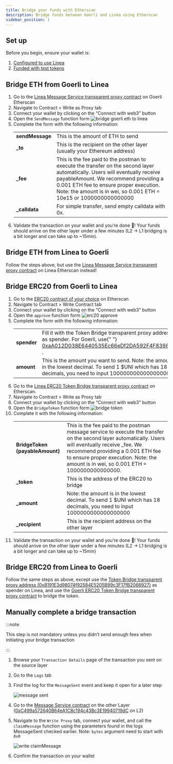 ```yaml
---
title: Bridge your funds with Etherscan
description: Bridge funds between Goerli and Linea using Etherscan
sidebar_position: 1
---
```


## Set up

Before you begin, ensure your wallet is:

1. [Configured to use Linea](/use-mainnet/set-up-your-wallet.mdx)
1. [Funded with test tokens](/build-on-linea/use-linea-testnet/fund.md#get-test-eth-on-goerli)

## Bridge ETH from Goerli to Linea

1. Go to the [Linea Message Service transparent proxy contract](https://goerli.etherscan.io/address/0x70BaD09280FD342D02fe64119779BC1f0791BAC2#writeProxyContract) on Goerli Etherscan
1. Navigate to Contract > Write as Proxy tab
1. Connect your wallet by clicking on the “Connect with web3” button
1. Open the `SendMessage` function form ![bridge goerli eth to linea](/img/quests/etherscan-bridge/bridge-goerli-eth.png)
1. Complete the form with the following information:
   <table>
     <tr>
       <td align="left">
         <b>sendMessage</b>
       </td>
       <td align="left">This is the amount of ETH to send</td>
     </tr>
     <tr>
       <td align="left">
         <b>_to</b>
       </td>
       <td align="left">
         This is the recipient on the other layer (usually your Ethereum
         address)
       </td>
     </tr>
     <tr>
       <td align="left">
         <b>_fee</b>
       </td>
       <td align="left">
         This is the fee paid to the postman to execute the transfer on the
         second layer automatically. Users will eventually receive
         payableAmount. We recommend providing a 0.001 ETH fee to ensure proper
         execution. Note: the amount is in wei, so 0.001 ETH = 10e15 or
         1000000000000000
       </td>
     </tr>
     <tr>
       <td align="left">
         <b>_calldata</b>
       </td>
       <td align="left">For simple transfer, send empty calldata with 0x.</td>
     </tr>
   </table>
1. Validate the transaction on your wallet and you’re done 🎉! Your funds should arrive on the other layer under a few minutes (L2 -> L1 bridging is a bit longer and can take up to ~15min).

## Bridge ETH from Linea to Goerli

Follow the steps above, but use the [Linea Message Service transparent proxy contract](https://goerli.lineascan.build/address/0xC499a572640B64eA1C8c194c43Bc3E19940719dC#writeProxyContract) on Linea Etherscan instead!

## Bridge ERC20 from Goerli to Linea

1. Go to the [ERC20 contract of your choice](/build-on-linea/useful-info.md#token-contract-addresses-and-bridges) on Etherscan
1. Navigate to Contract > Write Contract tab
1. Connect your wallet by clicking on the “Connect with web3” button
1. Open the `approve` function form ![erc20 approve](/img/quests/etherscan-bridge/bridge-erc20.png)
1. Complete the form with the following information:
   <table>
     <tr>
       <td align="left">
         <b>spender</b>
       </td>
       <td align="left">
         Fill it with the Token Bridge transparent proxy address as spender. For
         Goerli, use{" "}
         <a href="https://goerli.etherscan.io/address/0xaA012D038E6440535Ec66eDf2DA592F4F8398133">
           0xaA012D038E6440535Ec66eDf2DA592F4F8398133
         </a>
         .
       </td>
     </tr>
     <tr>
       <td align="left">
         <b>amount</b>
       </td>
       <td align="left">
         This is the amount you want to send. Note: the amount is in the lowest
         decimal. To send 1 $UNI which has 18 decimals, you need to input
         1000000000000000000
       </td>
     </tr>
   </table>
1. Go to the [Linea ERC20 Token Bridge transparent proxy contract](https://goerli.lineascan.build/address/0xB191E3d98074f92584E5205B99c3F17fB2068927#writeProxyContract) on Etherscan.
1. Navigate to Contract > Write as Proxy tab
1. Connect your wallet by clicking on the “Connect with web3” button
1. Open the `BridgeToken` function form ![bridge token](/img/quests/etherscan-bridge/bridge-erc20-2.png)
1. Complete it with the following information:
   <table>
     <tr>
       <td align="left">
         <b>BridgeToken (payableAmount)</b>
       </td>
       <td align="left">
         This is the fee paid to the postman message service to execute the
         transfer on the second layer automatically. Users will eventually
         receive _fee. We recommend providing a 0.001 ETH fee to ensure proper
         execution. Note: the amount is in wei, so 0.001 ETH = 1000000000000000.
       </td>
     </tr>
     <tr>
       <td align="left">
         <b>_token</b>
       </td>
       <td align="left">This is the address of the ERC20 to bridge</td>
     </tr>
     <tr>
       <td align="left">
         <b>_amount</b>
       </td>
       <td align="left">
         Note: the amount is in the lowest decimal. To send 1 $UNI which has 18
         decimals, you need to input 1000000000000000000
       </td>
     </tr>
     <tr>
       <td align="left">
         <b>_recipient</b>
       </td>
       <td align="left">This is the recipient address on the other layer</td>
     </tr>
   </table>
1. Validate the transaction on your wallet and you’re done 🎉! Your funds should arrive on the other layer under a few minutes (L2 -> L1 bridging is a bit longer and can take up to ~15min)

## Bridge ERC20 from Linea to Goerli

Follow the same steps as above, except use the [Token Bridge transparent proxy address (0xB191E3d98074f92584E5205B99c3F17fB2068927)](https://goerli.lineascan.build/address/0xB191E3d98074f92584E5205B99c3F17fB2068927#writeProxyContract) as spender on Linea, and use the [Goerli ERC20 Token Bridge transparent proxy contract](https://goerli.etherscan.io/address/0xaA012D038E6440535Ec66eDf2DA592F4F8398133#writeProxyContract) to bridge the token.

## Manually complete a bridge transaction

:::note

This step is not mandatory unless you didn’t send enough fees when initiating your bridge transaction

:::

1. Browse your `Transaction Details` page of the transaction you sent on the source layer
1. Go to the `Logs` tab
1. Find the log for the `MessageSent` event and keep it open for a later step

   ![message sent](/img/quests/etherscan-bridge/logs.png)

1. Go to the [Message Service contract](/build-on-linea/bridge-architecture/message-service.mdx#contracts) on the other Layer ([0xC499a572640B64eA1C8c194c43Bc3E19940719dC](https://goerli.lineascan.build/address/0xC499a572640B64eA1C8c194c43Bc3E19940719dC) on L2)
1. Navigate to the `Write Proxy` tab, connect your wallet, and call the `claimMessage` function using the parameters found in the logs MessageSent checked earlier. Note: `bytes` argument need to start with `0x0`

   ![write claimMessage](/img/quests/etherscan-bridge/claimmessage.png)

1. Confirm the transaction on your wallet

